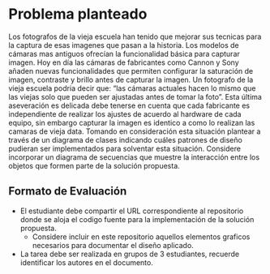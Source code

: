 # Problema planteado

Los fotografos de la vieja escuela han tenido que mejorar sus tecnicas para la captura de esas imagenes que pasan a la historia. Los modelos de cámaras mas antiguos ofrecían la funcionalidad básica para capturar imagen. Hoy en día las cámaras de fabricantes como Cannon y Sony añaden nuevas funcionalidades que permiten configurar la saturación de imagen, contraste y brillo antes de capturar la imagen. Un fotografo de la vieja escuela podria decir que: “las cámaras actuales hacen lo mismo que las viejas solo que pueden ser ajustadas antes de tomar la foto”. Esta última aseveración es delicada debe tenerse en cuenta que cada fabricante es independiente de realizar los ajustes de acuerdo al hardware de cada equipo, sin embargo capturar la imagen es identico a como lo realizan las camaras de vieja data. Tomando en consideración esta situación plantear a través de un diagrama de clases indicando cuáles patrones de diseño pudieran ser implementados para solventar esta situación. Considere incorporar un diagrama de secuencias que muestre la interacción entre los objetos que formen parte de la solución propuesta.

## Formato de Evaluación

- El estudiante debe compartir el URL correspondiente al repositorio donde se aloja el codigo fuente para la implementación de la solución propuesta.
    - Considere incluir en este repositorio aquellos elementos graficos necesarios para documentar el diseño aplicado.
- La tarea debe ser realizada en grupos de 3 estudiantes, recuerde identificar los autores en el documento.